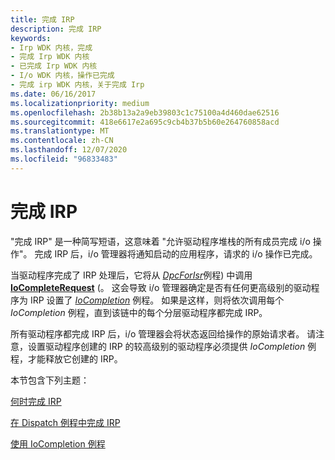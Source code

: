 ```yaml
---
title: 完成 IRP
description: 完成 IRP
keywords:
- Irp WDK 内核，完成
- 完成 Irp WDK 内核
- 已完成 Irp WDK 内核
- I/o WDK 内核，操作已完成
- 完成 irp WDK 内核，关于完成 Irp
ms.date: 06/16/2017
ms.localizationpriority: medium
ms.openlocfilehash: 2b38b13a2a9eb39803c1c75100a4d460dae62516
ms.sourcegitcommit: 418e6617e2a695c9cb4b37b5b60e264760858acd
ms.translationtype: MT
ms.contentlocale: zh-CN
ms.lasthandoff: 12/07/2020
ms.locfileid: "96833483"
---
```

# <a name="completing-irps"></a>完成 IRP





"完成 IRP" 是一种简写短语，这意味着 "允许驱动程序堆栈的所有成员完成 i/o 操作"。 完成 IRP 后，i/o 管理器将通知启动的应用程序，请求的 i/o 操作已完成。

当驱动程序完成了 IRP 处理后，它将从 [*DpcForIsr*](/windows-hardware/drivers/ddi/wdm/nc-wdm-io_dpc_routine)例程) 中调用 [**IoCompleteRequest**](/windows-hardware/drivers/ddi/wdm/nf-wdm-iocompleterequest) (。 这会导致 i/o 管理器确定是否有任何更高级别的驱动程序为 IRP 设置了 [*IoCompletion*](/windows-hardware/drivers/ddi/wdm/nc-wdm-io_completion_routine) 例程。 如果是这样，则将依次调用每个 *IoCompletion* 例程，直到该链中的每个分层驱动程序都完成 IRP。

所有驱动程序都完成 IRP 后，i/o 管理器会将状态返回给操作的原始请求者。 请注意，设置驱动程序创建的 IRP 的较高级别的驱动程序必须提供 *IoCompletion* 例程，才能释放它创建的 IRP。

本节包含下列主题：

[何时完成 IRP](when-to-complete-an-irp.md)

[在 Dispatch 例程中完成 IRP](how-to-complete-an-irp-in-a-dispatch-routine.md)

[使用 IoCompletion 例程](using-iocompletion-routines.md)

 

